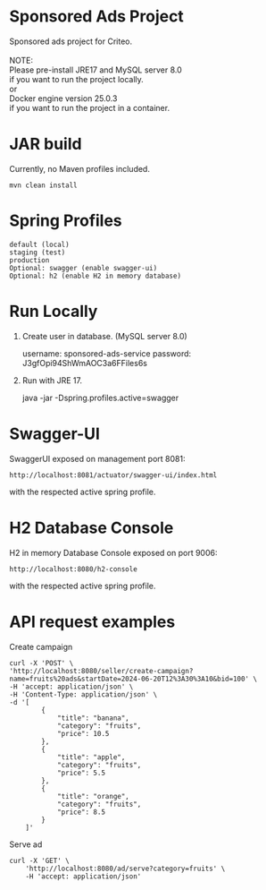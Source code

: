 # Sponsored Ads Project

Sponsored ads project for Criteo. <br><br>
NOTE:
<br>
Please pre-install JRE17 and MySQL server 8.0 <br>
if you want to run the project locally. <br>
or <br>
Docker engine version 25.0.3 <br>
if you want to run the project in a container.

# JAR build

Currently, no Maven profiles included.

    mvn clean install

# Spring Profiles

    default (local)
    staging (test)
    production
    Optional: swagger (enable swagger-ui)
    Optional: h2 (enable H2 in memory database)

# Run Locally

1. Create user in database. (MySQL server 8.0)


    username: sponsored-ads-service
    password: J3gfOpi94ShWmAOC3a6FFiles6s


2. Run with JRE 17.


    java -jar -Dspring.profiles.active=swagger


# Swagger-UI

SwaggerUI exposed on management port 8081:

    http://localhost:8081/actuator/swagger-ui/index.html

with the respected active spring profile.

# H2 Database Console

H2 in memory Database Console exposed on port 9006:

    http://localhost:8080/h2-console

with the respected active spring profile.

# API request examples

Create campaign

    curl -X 'POST' \
    'http://localhost:8080/seller/create-campaign?name=fruits%20ads&startDate=2024-06-20T12%3A30%3A10&bid=100' \
    -H 'accept: application/json' \
    -H 'Content-Type: application/json' \
    -d '[
            {
                "title": "banana",
                "category": "fruits",
                "price": 10.5
            },
            {
                "title": "apple",
                "category": "fruits",
                "price": 5.5
            },
            {
                "title": "orange",
                "category": "fruits",
                "price": 8.5
            }
        ]'

Serve ad

    curl -X 'GET' \
        'http://localhost:8080/ad/serve?category=fruits' \
        -H 'accept: application/json' 
